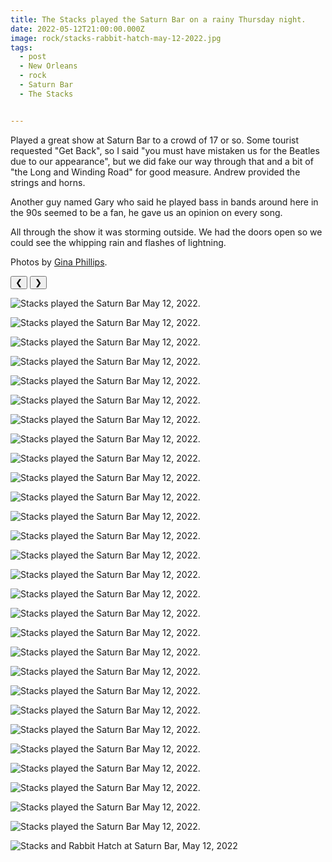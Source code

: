 ```yaml
---
title: The Stacks played the Saturn Bar on a rainy Thursday night.
date: 2022-05-12T21:00:00.000Z
image: rock/stacks-rabbit-hatch-may-12-2022.jpg
tags:
  - post 
  - New Orleans
  - rock
  - Saturn Bar
  - The Stacks


---
```


Played a great show at Saturn Bar to a crowd of 17 or so. Some tourist requested "Get Back", so I said "you must have mistaken us for the Beatles due to our appearance", but we did fake our way through that and a bit of "the Long and Winding Road" for good measure. Andrew provided the strings and horns.

Another guy named Gary who said he played bass in bands around here in the 90s seemed to be a fan, he gave us an opinion on every song.

All through the show it was storming outside. We had the doors open so we could see the whipping rain and flashes of lightning.

Photos by [Gina Phillips](https://ginaphillips.org/home.html).


<div id="viewport">
    <button id="buttonPrevious">&#10094;</button>
    <button id="buttonNext">&#10095;</button>

![Stacks played the Saturn Bar May 12, 2022.](/static/img/rock/stacks/stacks-saturn-may-12-2022/stacks-saturn-may-12-2022-01.jpg)

![Stacks played the Saturn Bar May 12, 2022.](/static/img/rock/stacks/stacks-saturn-may-12-2022/stacks-saturn-may-12-2022-02.jpg)

![Stacks played the Saturn Bar May 12, 2022.](/static/img/rock/stacks/stacks-saturn-may-12-2022/stacks-saturn-may-12-2022-03.jpg)

![Stacks played the Saturn Bar May 12, 2022.](/static/img/rock/stacks/stacks-saturn-may-12-2022/stacks-saturn-may-12-2022-04.jpg)

![Stacks played the Saturn Bar May 12, 2022.](/static/img/rock/stacks/stacks-saturn-may-12-2022/stacks-saturn-may-12-2022-05.jpg)

![Stacks played the Saturn Bar May 12, 2022.](/static/img/rock/stacks/stacks-saturn-may-12-2022/stacks-saturn-may-12-2022-06.jpg)

![Stacks played the Saturn Bar May 12, 2022.](/static/img/rock/stacks/stacks-saturn-may-12-2022/stacks-saturn-may-12-2022-07.jpg)

![Stacks played the Saturn Bar May 12, 2022.](/static/img/rock/stacks/stacks-saturn-may-12-2022/stacks-saturn-may-12-2022-08.jpg)

![Stacks played the Saturn Bar May 12, 2022.](/static/img/rock/stacks/stacks-saturn-may-12-2022/stacks-saturn-may-12-2022-09.jpg)

![Stacks played the Saturn Bar May 12, 2022.](/static/img/rock/stacks/stacks-saturn-may-12-2022/stacks-saturn-may-12-2022-10.jpg)

![Stacks played the Saturn Bar May 12, 2022.](/static/img/rock/stacks/stacks-saturn-may-12-2022/stacks-saturn-may-12-2022-11.jpg)

![Stacks played the Saturn Bar May 12, 2022.](/static/img/rock/stacks/stacks-saturn-may-12-2022/stacks-saturn-may-12-2022-12.jpg)

![Stacks played the Saturn Bar May 12, 2022.](/static/img/rock/stacks/stacks-saturn-may-12-2022/stacks-saturn-may-12-2022-13.jpg)

![Stacks played the Saturn Bar May 12, 2022.](/static/img/rock/stacks/stacks-saturn-may-12-2022/stacks-saturn-may-12-2022-14.jpg)

![Stacks played the Saturn Bar May 12, 2022.](/static/img/rock/stacks/stacks-saturn-may-12-2022/stacks-saturn-may-12-2022-15.jpg)

![Stacks played the Saturn Bar May 12, 2022.](/static/img/rock/stacks/stacks-saturn-may-12-2022/stacks-saturn-may-12-2022-16.jpg)

![Stacks played the Saturn Bar May 12, 2022.](/static/img/rock/stacks/stacks-saturn-may-12-2022/stacks-saturn-may-12-2022-17.jpg)

![Stacks played the Saturn Bar May 12, 2022.](/static/img/rock/stacks/stacks-saturn-may-12-2022/stacks-saturn-may-12-2022-18.jpg)

![Stacks played the Saturn Bar May 12, 2022.](/static/img/rock/stacks/stacks-saturn-may-12-2022/stacks-saturn-may-12-2022-19.jpg)

![Stacks played the Saturn Bar May 12, 2022.](/static/img/rock/stacks/stacks-saturn-may-12-2022/stacks-saturn-may-12-2022-20.jpg)

![Stacks played the Saturn Bar May 12, 2022.](/static/img/rock/stacks/stacks-saturn-may-12-2022/stacks-saturn-may-12-2022-21.jpg)

![Stacks played the Saturn Bar May 12, 2022.](/static/img/rock/stacks/stacks-saturn-may-12-2022/stacks-saturn-may-12-2022-22.jpg)

![Stacks played the Saturn Bar May 12, 2022.](/static/img/rock/stacks/stacks-saturn-may-12-2022/stacks-saturn-may-12-2022-23.jpg)

![Stacks played the Saturn Bar May 12, 2022.](/static/img/rock/stacks/stacks-saturn-may-12-2022/stacks-saturn-may-12-2022-24.jpg)

![Stacks played the Saturn Bar May 12, 2022.](/static/img/rock/stacks/stacks-saturn-may-12-2022/stacks-saturn-may-12-2022-25.jpg)

![Stacks played the Saturn Bar May 12, 2022.](/static/img/rock/stacks/stacks-saturn-may-12-2022/stacks-saturn-may-12-2022-26.jpg)

![Stacks played the Saturn Bar May 12, 2022.](/static/img/rock/stacks/stacks-saturn-may-12-2022/stacks-saturn-may-12-2022-27.jpg)

![Stacks played the Saturn Bar May 12, 2022.](/static/img/rock/stacks/stacks-saturn-may-12-2022/stacks-saturn-may-12-2022-28.jpg)

</div>
<div id="caption"></div>

![Stacks and Rabbit Hatch at Saturn Bar, May 12, 2022](/static/img/rock/stacks-rabbit-hatch-may-12-2022.jpg)
